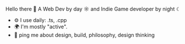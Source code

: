 Hello there 👋
A Web Dev by day ☼ and Indie Game developer by night ☾

- ⚙️ I use daily: .ts, .cpp
- 🌍 I'm mostly "active".
- 💬 ping me about design, build, philosophy, design thinking
